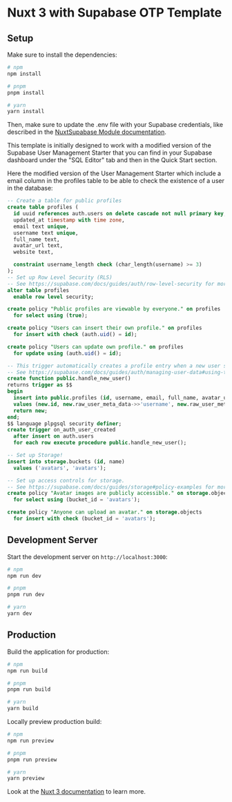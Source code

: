 # Nuxt 3 with Supabase OTP Template

## Setup

Make sure to install the dependencies:

```bash
# npm
npm install

# pnpm
pnpm install

# yarn
yarn install
```

Then, make sure to update the .env file with your Supabase credentials, like described in
the [NuxtSupabase Module documentation](https://supabase.nuxtjs.org/get-started#installation).

This template is initially designed to work with a modified version of the Supabase User Management Starter that you can
find in your Supabase
dashboard under the "SQL Editor" tab and then in the Quick Start section.

Here the modified version of the User Management Starter which include a email column in the profiles table to be able
to check the existence of a user in the database:

```sql
-- Create a table for public profiles
create table profiles (
  id uuid references auth.users on delete cascade not null primary key,
  updated_at timestamp with time zone,
  email text unique,
  username text unique,
  full_name text,
  avatar_url text,
  website text,

  constraint username_length check (char_length(username) >= 3)
);
-- Set up Row Level Security (RLS)
-- See https://supabase.com/docs/guides/auth/row-level-security for more details.
alter table profiles
  enable row level security;

create policy "Public profiles are viewable by everyone." on profiles
  for select using (true);

create policy "Users can insert their own profile." on profiles
  for insert with check (auth.uid() = id);

create policy "Users can update own profile." on profiles
  for update using (auth.uid() = id);

-- This trigger automatically creates a profile entry when a new user signs up via Supabase Auth.
-- See https://supabase.com/docs/guides/auth/managing-user-data#using-triggers for more details.
create function public.handle_new_user()
returns trigger as $$
begin
  insert into public.profiles (id, username, email, full_name, avatar_url)
  values (new.id, new.raw_user_meta_data->>'username', new.raw_user_meta_data->>'email',new.raw_user_meta_data->>'full_name', new.raw_user_meta_data->>'avatar_url');
  return new;
end;
$$ language plpgsql security definer;
create trigger on_auth_user_created
  after insert on auth.users
  for each row execute procedure public.handle_new_user();

-- Set up Storage!
insert into storage.buckets (id, name)
  values ('avatars', 'avatars');

-- Set up access controls for storage.
-- See https://supabase.com/docs/guides/storage#policy-examples for more details.
create policy "Avatar images are publicly accessible." on storage.objects
  for select using (bucket_id = 'avatars');

create policy "Anyone can upload an avatar." on storage.objects
  for insert with check (bucket_id = 'avatars');
```

## Development Server

Start the development server on `http://localhost:3000`:

```bash
# npm
npm run dev

# pnpm
pnpm run dev

# yarn
yarn dev
```

## Production

Build the application for production:

```bash
# npm
npm run build

# pnpm
pnpm run build

# yarn
yarn build
```

Locally preview production build:

```bash
# npm
npm run preview

# pnpm
pnpm run preview

# yarn
yarn preview
```

Look at the [Nuxt 3 documentation](https://nuxt.com/docs/getting-started/introduction) to learn more.
